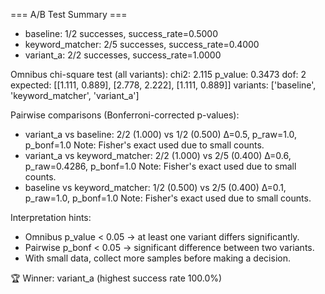 
=== A/B Test Summary ===

 - baseline: 1/2 successes, success_rate=0.5000
 - keyword_matcher: 2/5 successes, success_rate=0.4000
 - variant_a: 2/2 successes, success_rate=1.0000

Omnibus chi-square test (all variants):
  chi2: 2.115
  p_value: 0.3473
  dof: 2
  expected: [[1.111, 0.889], [2.778, 2.222], [1.111, 0.889]]
  variants: ['baseline', 'keyword_matcher', 'variant_a']

Pairwise comparisons (Bonferroni-corrected p-values):
 - variant_a vs baseline: 2/2 (1.000)  vs  1/2 (0.500)
   Δ=0.5, p_raw=1.0, p_bonf=1.0
   Note: Fisher's exact used due to small counts.
 - variant_a vs keyword_matcher: 2/2 (1.000)  vs  2/5 (0.400)
   Δ=0.6, p_raw=0.4286, p_bonf=1.0
   Note: Fisher's exact used due to small counts.
 - baseline vs keyword_matcher: 1/2 (0.500)  vs  2/5 (0.400)
   Δ=0.1, p_raw=1.0, p_bonf=1.0
   Note: Fisher's exact used due to small counts.

Interpretation hints:
 - Omnibus p_value < 0.05 → at least one variant differs significantly.
 - Pairwise p_bonf < 0.05 → significant difference between two variants.
 - With small data, collect more samples before making a decision.

🏆 Winner: variant_a (highest success rate 100.0%)
